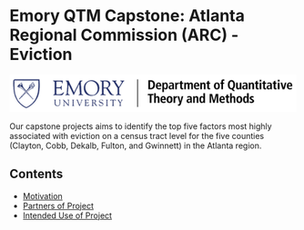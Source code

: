 # Emory QTM Capstone: Atlanta Regional Commission (ARC) - Eviction
![Logo](/images/QTM_Logo.png)

Our capstone projects aims to identify the top five factors most highly associated with eviction on a census tract level for the five counties (Clayton, Cobb, Dekalb, Fulton, and Gwinnett) in the Atlanta region.

## Contents
- [Motivation](#motivation)
- [Partners of Project](#project-partners)
- [Intended Use of Project](#intended-use-of-project)


